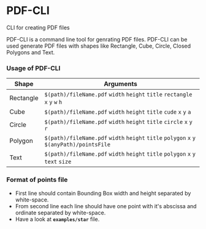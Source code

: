 # PDF-CLI
CLI for creating PDF files

PDF-CLI is a command line tool for genrating PDF files. PDF-CLI can be used generate PDF files with shapes like Rectangle, Cube, Circle, Closed Polygons and Text.


### Usage of PDF-CLI
| Shape | Arguments |
| ------- | ----------- |
| Rectangle | `$(path)/fileName.pdf` `width` `height` `title` `rectangle` `x` `y` `w` `h` |
| Cube | `$(path)/fileName.pdf` `width` `height` `title` `cude` `x` `y` `a` |
| Circle | `$(path)/fileName.pdf` `width` `height` `title` `circle` `x` `y` `r` |
| Polygon | `$(path)/fileName.pdf` `width` `height` `title` `polygon` `x` `y` `$(anyPath)/pointsFile` |
| Text | `$(path)/fileName.pdf` `width` `height` `title` `polygon` `x` `y` `text` `size` |

         
### Format of points file
* First line should contain Bounding Box width and height separated by white-space.
* From second line each line should have one point with it's abscissa and ordinate separated by white-space.
* Have a look at **`examples/star`** file.